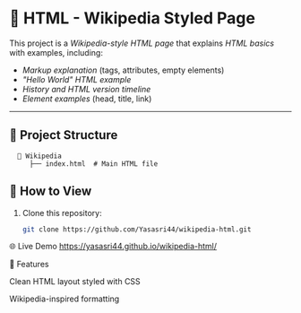 # 📄 HTML - Wikipedia Styled Page

This project is a *Wikipedia-style HTML page* that explains *HTML basics* with examples, including:

- *Markup explanation* (tags, attributes, empty elements)
- *"Hello World" HTML example*
- *History and HTML version timeline*
- *Element examples* (head, title, link)

---

## 📂 Project Structure
      📁 Wikipedia 
         ├── index.html  # Main HTML file

## 🚀 How to View
1. Clone this repository:
   ```bash
   git clone https://github.com/Yasasri44/wikipedia-html.git
   
🌐 Live Demo
https://yasasri44.github.io/wikipedia-html/

📸 Features

Clean HTML layout styled with CSS

Wikipedia-inspired formatting









